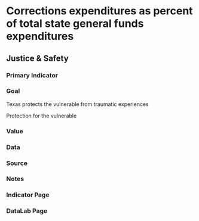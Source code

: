 # Corrections expenditures as percent of total state general funds expenditures

## Justice & Safety

### Primary Indicator

### **Goal**

Texas protects the vulnerable from traumatic experiences

Protection for the vulnerable

### Value

### Data

### Source

### Notes



### Indicator Page



### DataLab Page